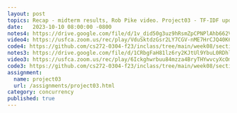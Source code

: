 ```yaml
---
layout: post
topics: Recap - midterm results, Rob Pike video. Project03 - TF-IDF update, buffered channels, concurrent crawling
date:   2023-10-10 08:00:00 -0800
notes4: https://drive.google.com/file/d/1v_did50g3uz9hRsmZpCPNPlAhb662VvG/view?usp=sharing
video4: https://usfca.zoom.us/rec/play/VduSktdzGsr2LY7CGV-nME7HrCJQ40K6aZmtZW12dPh_y6gLygNF2mpj_lM4pyyErzbh1ETQLfiiMCUI.-iNqL1xSr10rcOKX?canPlayFromShare=true&from=share_recording_detail&continueMode=true&componentName=rec-play&originRequestUrl=https%3A%2F%2Fusfca.zoom.us%2Frec%2Fshare%2F-xiWht2shBuDTH0DbMXnnEraSNRWe6_pg36AqdaYDHswwxdhHhGQxxp67twau9hi.PeXLkgRyJT_gZpgh
code4: https://github.com/cs272-0304-f23/inclass/tree/main/week08/section04
notes3: https://drive.google.com/file/d/1CRbgFaH81lz6ry2KJtUl9YbuL0RDhlxq/view?usp=sharing
video3: https://usfca.zoom.us/rec/play/6Ickghwrbuu84mzza4BryTHYwvcyXcOmUfBJQSS9-InOeYaeTTyODgit9Mg--aiPDUTo9UHNKgcBiOG7.tQNZMcvcnLS1d5Pp?canPlayFromShare=true&from=share_recording_detail&continueMode=true&componentName=rec-play&originRequestUrl=https%3A%2F%2Fusfca.zoom.us%2Frec%2Fshare%2Fu6vZwcvuVo4OzDpEgJ5bTPH40jW0bss2PgH18sHUf2bEzYHby3NhIQdOoAwVU61o.Zvh_bxHocQIDinif
code3: https://github.com/cs272-0304-f23/inclass/tree/main/week08/section03
assignment:
  name: project03
  url: /assignments/project03.html
category: concurrency
published: true
---
```

